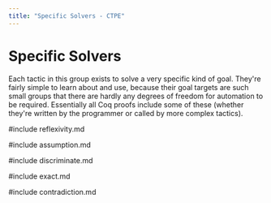 ```yaml
---
title: "Specific Solvers - CTPE"
---
```


# Specific Solvers

Each tactic in this group exists to solve a very specific kind of goal.
They're fairly simple to learn about and use, because their goal targets are such small groups that there are hardly any degrees of freedom for automation to be required.
Essentially all Coq proofs include some of these (whether they're written by the programmer or called by more complex tactics).

#include reflexivity.md

#include assumption.md

#include discriminate.md

#include exact.md

#include contradiction.md
